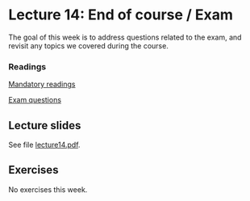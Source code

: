 # Lecture 14: End of course / Exam

The goal of this week is to address questions related to the exam, and revisit any topics we covered during the course.


### Readings

[Mandatory readings](https://github.itu.dk/jst/PCPP2024-public/blob/main/exam/mandatory-readings.md)

[Exam questions](https://github.itu.dk/jst/PCPP2024-public/blob/main/exam/exam-questions.md)

## Lecture slides

See file [lecture14.pdf](lecture14.pdf).

## Exercises

No exercises this week.
